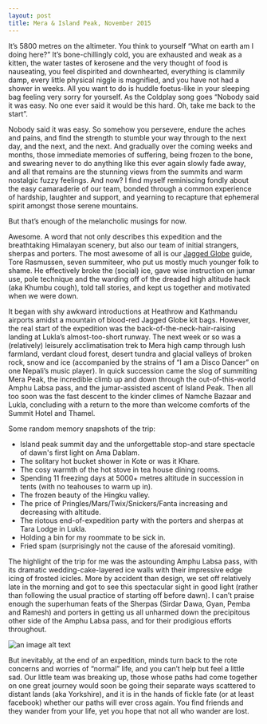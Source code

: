 ```yaml
---
layout: post
title: Mera & Island Peak, November 2015
---
```


It’s 5800 metres on the altimeter. You think to yourself “What on earth am I doing here?” It’s bone-chillingly cold, you are exhausted and weak as a kitten, the water tastes of kerosene and the very thought of food is nauseating, you feel dispirited and downhearted, everything is clammily damp, every little physical niggle is magnified, and you have not had a shower in weeks.  All you want to do is huddle foetus-like in your sleeping bag feeling very sorry for yourself. As the Coldplay song goes “Nobody said it was easy. No one ever said it would be this hard. Oh, take me back to the start”.

Nobody said it was easy. So somehow you persevere, endure the aches and pains, and find the strength to stumble your way through to the next day, and the next, and the next. And gradually over the coming weeks and months, those immediate memories of suffering, being frozen to the bone, and swearing never to do anything like this ever again slowly fade away, and all that remains are the stunning views from the summits and warm nostalgic fuzzy feelings. And now? I find myself reminiscing fondly about the easy camaraderie of our team, bonded through a common experience of hardship, laughter and support, and yearning to recapture that ephemeral spirit amongst those serene mountains.

But that’s enough of the melancholic musings for now. 

Awesome. A word that not only describes this expedition and the breathtaking Himalayan scenery, but also our team of initial strangers, sherpas and porters. The most awesome of all is our [Jagged Globe](http://www.jagged-globe.co.uk) guide, Tore Rasmussen, seven summiteer, who put us mostly much younger folk to shame. He effectively broke the (social) ice, gave wise instruction on jumar use, pole technique and the warding off of the dreaded high altitude hack (aka Khumbu cough), told tall stories, and kept us together and motivated when we were down.

It began with shy awkward introductions at Heathrow and Kathmandu airports amidst a mountain of blood-red Jagged Globe kit bags.  However, the real start of the expedition was the back-of-the-neck-hair-raising landing at Lukla’s almost-too-short runway. The next week or so was a (relatively) leisurely acclimatisation trek to Mera high camp through lush farmland, verdant cloud forest, desert tundra and glacial valleys of broken rock, snow and ice (accompanied by the strains of “I am a Disco Dancer” on one Nepali’s music player). In quick succession came the slog of summiting Mera Peak, the incredible climb up and down through the out-of-this-world Amphu Labsa pass, and the jumar-assisted ascent of Island Peak. Then all too soon was the fast descent to the kinder climes of Namche Bazaar and Lukla, concluding with a return to the more than welcome comforts of the Summit Hotel and Thamel.

Some random memory snapshots of the trip:
* Island peak summit day and the unforgettable stop-and stare spectacle of dawn's first light on Ama Dablam.
* The solitary hot bucket shower in Kote or was it Khare.
* The cosy warmth of the hot stove in tea house dining rooms.
* Spending 11 freezing days at 5000+ metres altitude in succession in tents (with no teahouses to warm up in).
* The frozen beauty of the Hingku valley.
* The price of Pringles/Mars/Twix/Snickers/Fanta increasing and decreasing with altitude.
* The riotous end-of-expedition party with the porters and sherpas at Tara Lodge in Lukla.
* Holding a bin for my roommate to be sick in.
* Fried spam (surprisingly not the cause of the aforesaid vomiting).

The highlight of the trip for me was the astounding Amphu Labsa pass, with its dramatic wedding-cake-layered ice walls with their impressive edge icing of frosted icicles. More by accident than design, we set off relatively late in the morning and got to see this spectacular sight in good light (rather than following the usual practice of starting off before dawn). I can’t praise enough the superhuman feats of the Sherpas (Sirdar Dawa, Gyan, Pemba and Ramesh) and porters in getting us all unharmed down the precipitous other side of the Amphu Labsa pass, and for their prodigious efforts throughout.

![an image alt text](http://wanderfar.co.uk/MeraIsland/Nepal-230.jpg "an image title")

But inevitably, at the end of an expedition, minds turn back to the rote concerns and worries of “normal” life, and you can’t help but feel a little sad. Our little team was breaking up, those whose paths had come together on one great journey would soon be going their separate ways scattered to distant lands (aka Yorkshire), and it is in the hands of fickle fate (or at least facebook) whether our paths will ever cross again. You find friends and they wander from your life, yet you hope that not all who wander are lost.
